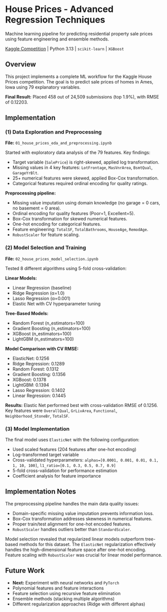 # House Prices - Advanced Regression Techniques

Machine learning pipeline for predicting residential property sale prices using feature engineering and ensemble methods.

[Kaggle Competition](https://www.kaggle.com/competitions/house-prices-advanced-regression-techniques) | Python 3.13 | `scikit-learn` | `XGBoost`

## Overview

This project implements a complete ML workflow for the Kaggle House Prices competition. The goal is to predict sale prices of homes in Ames, Iowa using 79 explanatory variables. 

__Final Result:__ Placed 458 out of 24,509 submissions (top 1.9%), with RMSE of 0.12203.

## Implementation

### (1) Data Exploration and Preprocessing

__File:__ `01_house_prices_eda_and_preprocessing.ipynb`

Started with exploratory data analysis of the 79 features. Key findings:
- Target variable (`SalePrice`) is right-skewed, applied log transformation.
- Missing values in 4 key features: `LotFrontage`, `MasVnrArea`, `BsmtQual`, `GarageYrBlt`.
- 25+ numerical features were skewed, applied Box-Cox transformation.
- Categorical features required ordinal encoding for quality ratings.

__Preprocessing pipeline:__
- Missing value imputation using domain knowledge (no garage = 0 cars, no basement = 0 area).
- Ordinal encoding for quality features (Poor=1, Excellent=5).
- Box-Cox transformation for skewed numerical features.
- One-hot encoding for categorical features.
- Feature engineering: `TotalSF`, `TotalBathrooms`, `HouseAge`, `RemodAge`.
- `RobustScaler` for feature scaling.

### (2) Model Selection and Training

__File:__ `02_house_prices_model_selection.ipynb`

Tested 8 different algorithms using 5-fold cross-validation:

__Linear Models:__
- Linear Regression (baseline)
- Ridge Regression (&alpha;=1.0)
- Lasso Regression (&alpha;=0.001)
- Elastic Net with CV hyperparameter tuning

__Tree-Based Models:__
- Random Forest (n_estimators=100)
- Gradient Boosting (n_estimators=100)
- XGBoost (n_estimators=100)
- LightGBM (n_estimators=100)

__Model Comparison with CV RMSE:__

- ElasticNet: 0.1256
- Ridge Regression: 0.1289
- Random Forest: 0.1312
- Gradient Boosting: 0.1356
- XGBoost: 0.1378
- LightGBM: 0.1394
- Lasso Regression: 0.1402
- Linear Regression: 0.1445

__Results:__ Elastic Net performed best with cross-validation RMSE of 0.1256. Key features were `OverallQual`, `GrLivArea`, `Functional`, `Neighborhood_StoneBr`, `TotalSF`.

### (3) Model Implementation

The final model uses `ElasticNet` with the following configuration:

- Used scaled features (204 features after one-hot encoding)
- Log-transformed target variable
- Cross-validated hyperparameters: `alphas=[0.0001, 0.001, 0.01, 0.1, 1, 10, 100]`, `l1_ratio=[0.1, 0.3, 0.5, 0.7, 0.9]`
- 5-fold cross-validation for performance estimation
- Coefficient analysis for feature importance

## Implementation Notes

The preprocessing pipeline handles the main data quality issues:
- Domain-specific missing value imputation prevents information loss.
- Box-Cox transformation addresses skewness in numerical features.
- Proper train/test alignment for one-hot encoded features.
- `RobustScaler` handles outliers better than `StandardScaler`.

Model selection revealed that regularized linear models outperform tree-based methods for this dataset. The `ElasticNet` regularization effectively handles the high-dimensional feature space after one-hot encoding. Feature scaling with `RobustScaler` was crucial for linear model performance.

## Future Work

- __Next:__ Experiment with neural networks and `PyTorch`
- Polynomial features and feature interactions
- Feature selection using recursive feature elimination
- Ensemble methods (stacking multiple algorithms)
- Different regularization approaches (Ridge with different alphas)